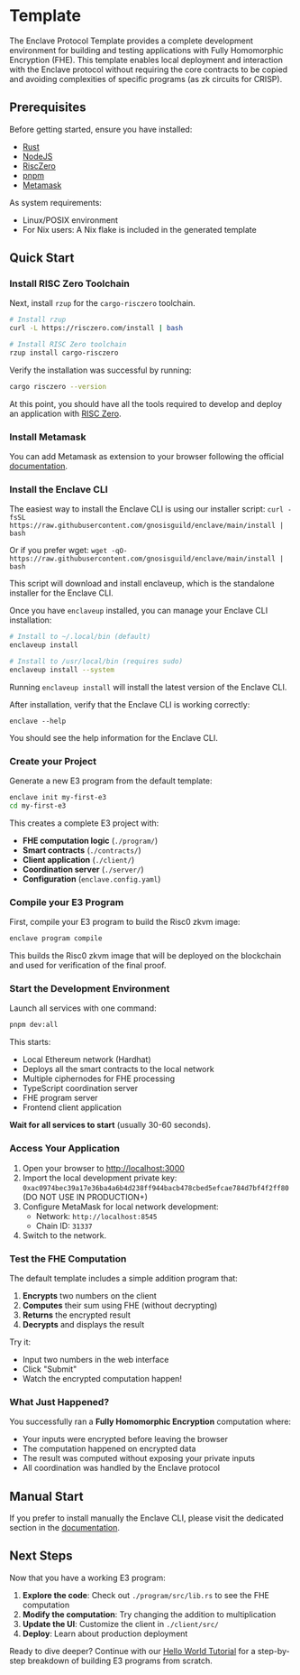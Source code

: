 # Template

The Enclave Protocol Template provides a complete development environment for building and testing applications with Fully Homomorphic Encryption (FHE). This template enables local deployment and interaction with the Enclave protocol without requiring the core contracts to be copied and avoiding complexities of specific programs (as zk circuits for CRISP).

## Prerequisites

Before getting started, ensure you have installed:

- [Rust](https://rust-lang.org/tools/install/)
- [NodeJS](https://nodejs.org/en/download)
- [RiscZero](https://dev.risczero.com/api/zkvm/install)
- [pnpm](https://pnpm.io)
- [Metamask](https://metamask.io)

As system requirements:

- Linux/POSIX environment
- For Nix users: A Nix flake is included in the generated template

## Quick Start

### Install RISC Zero Toolchain

Next, install `rzup` for the `cargo-risczero` toolchain.

```sh
# Install rzup
curl -L https://risczero.com/install | bash

# Install RISC Zero toolchain
rzup install cargo-risczero
```

Verify the installation was successful by running:

```sh
cargo risczero --version
```

At this point, you should have all the tools required to develop and deploy an application with
[RISC Zero](https://www.risczero.com).

### Install Metamask

You can add Metamask as extension to your browser following the official
[documentation](https://metamask.io).

### Install the Enclave CLI

The easiest way to install the Enclave CLI is using our installer script:
`curl -fsSL https://raw.githubusercontent.com/gnosisguild/enclave/main/install | bash`

Or if you prefer wget:
`wget -qO- https://raw.githubusercontent.com/gnosisguild/enclave/main/install | bash`

This script will download and install enclaveup, which is the standalone installer for the Enclave CLI.

Once you have `enclaveup` installed, you can manage your Enclave CLI installation:

```bash
# Install to ~/.local/bin (default)
enclaveup install

# Install to /usr/local/bin (requires sudo)
enclaveup install --system
```

Running `enclaveup install` will install the latest version of the Enclave CLI.

After installation, verify that the Enclave CLI is working correctly:

`enclave --help`

You should see the help information for the Enclave CLI.

### Create your Project

Generate a new E3 program from the default template:

```bash
enclave init my-first-e3
cd my-first-e3
```

This creates a complete E3 project with:

- **FHE computation logic** (`./program/`)
- **Smart contracts** (`./contracts/`)
- **Client application** (`./client/`)
- **Coordination server** (`./server/`)
- **Configuration** (`enclave.config.yaml`)

### Compile your E3 Program

First, compile your E3 program to build the Risc0 zkvm image:

```bash
enclave program compile
```

This builds the Risc0 zkvm image that will be deployed on the blockchain and used for verification of the final proof.

### Start the Development Environment

Launch all services with one command:

```bash
pnpm dev:all
```

This starts:

- Local Ethereum network (Hardhat)
- Deploys all the smart contracts to the local network
- Multiple ciphernodes for FHE processing
- TypeScript coordination server
- FHE program server
- Frontend client application

**Wait for all services to start** (usually 30-60 seconds).

### Access Your Application

1. Open your browser to [http://localhost:3000](http://localhost:3000)
2. Import the local development private key: `0xac0974bec39a17e36ba4a6b4d238ff944bacb478cbed5efcae784d7bf4f2ff80` (DO NOT USE IN PRODUCTION+)
3. Configure MetaMask for local network development:
   - Network: `http://localhost:8545`
   - Chain ID: `31337`
4. Switch to the network.

### Test the FHE Computation

The default template includes a simple addition program that:

1. **Encrypts** two numbers on the client
2. **Computes** their sum using FHE (without decrypting)
3. **Returns** the encrypted result
4. **Decrypts** and displays the result

Try it:

- Input two numbers in the web interface
- Click "Submit"
- Watch the encrypted computation happen!

### What Just Happened?

You successfully ran a **Fully Homomorphic Encryption** computation where:

- Your inputs were encrypted before leaving the browser
- The computation happened on encrypted data
- The result was computed without exposing your private inputs
- All coordination was handled by the Enclave protocol

## Manual Start

If you prefer to install manually the Enclave CLI, please visit the dedicated section in the [documentation](https://docs.enclave.gg/installation#manual-installation).

## Next Steps

Now that you have a working E3 program:

1. **Explore the code**: Check out `./program/src/lib.rs` to see the FHE computation
2. **Modify the computation**: Try changing the addition to multiplication
3. **Update the UI**: Customize the client in `./client/src/`
4. **Deploy**: Learn about production deployment

Ready to dive deeper? Continue with our [Hello World Tutorial](https://docs.enclave.gg/hello-world-tutorial) for a step-by-step breakdown of building E3 programs from scratch.
